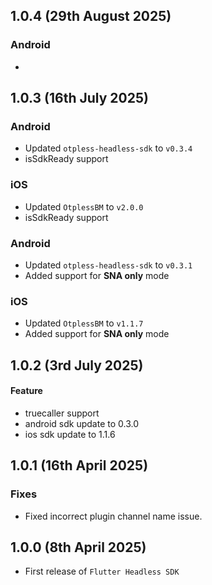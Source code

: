 ## 1.0.4 (29th August 2025)
### Android
- 

## 1.0.3 (16th July 2025)
### Android
- Updated `otpless-headless-sdk` to `v0.3.4`
- isSdkReady support

### iOS
- Updated `OtplessBM` to `v2.0.0`
- isSdkReady support

### Android
- Updated `otpless-headless-sdk` to `v0.3.1`
- Added support for **SNA only** mode

### iOS
- Updated `OtplessBM` to `v1.1.7`
- Added support for **SNA only** mode

## 1.0.2 (3rd July 2025)
#### Feature
* truecaller support
* android sdk update to 0.3.0
* ios sdk update to 1.1.6

## 1.0.1 (16th April 2025)
### Fixes
* Fixed incorrect plugin channel name issue.

## 1.0.0 (8th April 2025)

* First release of `Flutter Headless SDK`